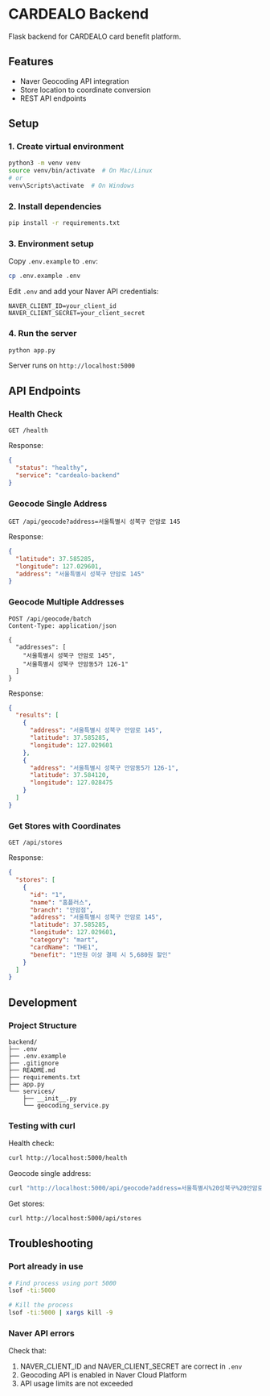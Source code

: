 # CARDEALO Backend

Flask backend for CARDEALO card benefit platform.

## Features

- Naver Geocoding API integration
- Store location to coordinate conversion
- REST API endpoints

## Setup

### 1. Create virtual environment

```bash
python3 -m venv venv
source venv/bin/activate  # On Mac/Linux
# or
venv\Scripts\activate  # On Windows
```

### 2. Install dependencies

```bash
pip install -r requirements.txt
```

### 3. Environment setup

Copy `.env.example` to `.env`:

```bash
cp .env.example .env
```

Edit `.env` and add your Naver API credentials:

```
NAVER_CLIENT_ID=your_client_id
NAVER_CLIENT_SECRET=your_client_secret
```

### 4. Run the server

```bash
python app.py
```

Server runs on `http://localhost:5000`

## API Endpoints

### Health Check

```
GET /health
```

Response:
```json
{
  "status": "healthy",
  "service": "cardealo-backend"
}
```

### Geocode Single Address

```
GET /api/geocode?address=서울특별시 성북구 안암로 145
```

Response:
```json
{
  "latitude": 37.585285,
  "longitude": 127.029601,
  "address": "서울특별시 성북구 안암로 145"
}
```

### Geocode Multiple Addresses

```
POST /api/geocode/batch
Content-Type: application/json

{
  "addresses": [
    "서울특별시 성북구 안암로 145",
    "서울특별시 성북구 안암동5가 126-1"
  ]
}
```

Response:
```json
{
  "results": [
    {
      "address": "서울특별시 성북구 안암로 145",
      "latitude": 37.585285,
      "longitude": 127.029601
    },
    {
      "address": "서울특별시 성북구 안암동5가 126-1",
      "latitude": 37.584120,
      "longitude": 127.028475
    }
  ]
}
```

### Get Stores with Coordinates

```
GET /api/stores
```

Response:
```json
{
  "stores": [
    {
      "id": "1",
      "name": "홈플러스",
      "branch": "안암점",
      "address": "서울특별시 성북구 안암로 145",
      "latitude": 37.585285,
      "longitude": 127.029601,
      "category": "mart",
      "cardName": "THE1",
      "benefit": "1만원 이상 결제 시 5,680원 할인"
    }
  ]
}
```

## Development

### Project Structure

```
backend/
├── .env
├── .env.example
├── .gitignore
├── README.md
├── requirements.txt
├── app.py
└── services/
    ├── __init__.py
    └── geocoding_service.py
```

### Testing with curl

Health check:
```bash
curl http://localhost:5000/health
```

Geocode single address:
```bash
curl "http://localhost:5000/api/geocode?address=서울특별시%20성북구%20안암로%20145"
```

Get stores:
```bash
curl http://localhost:5000/api/stores
```

## Troubleshooting

### Port already in use

```bash
# Find process using port 5000
lsof -ti:5000

# Kill the process
lsof -ti:5000 | xargs kill -9
```

### Naver API errors

Check that:
1. NAVER_CLIENT_ID and NAVER_CLIENT_SECRET are correct in `.env`
2. Geocoding API is enabled in Naver Cloud Platform
3. API usage limits are not exceeded
